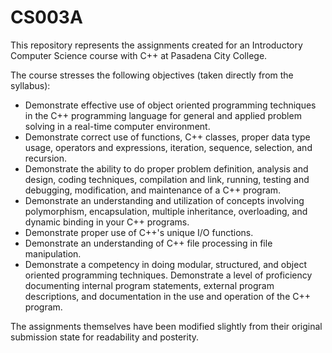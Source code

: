 # CS003A
This repository represents the assignments created for an Introductory Computer Science course with C++ at Pasadena City College.

The course stresses the following objectives (taken directly from the syllabus):
- Demonstrate effective use of object oriented programming techniques in the C++ programming language for general and applied problem solving in a real-time computer environment.
- Demonstrate correct use of functions, C++ classes, proper data type usage, operators and expressions, iteration, sequence, selection, and recursion.
- Demonstrate the ability to do proper problem definition, analysis and design, coding techniques, compilation and link, running, testing and debugging, modification, and maintenance of a C++ program.
- Demonstrate an understanding and utilization of concepts involving polymorphism, encapsulation, multiple inheritance, overloading, and dynamic binding in your C++ programs.
- Demonstrate proper use of C++'s unique I/O functions.
- Demonstrate an understanding of C++ file processing in file manipulation.
- Demonstrate a competency in doing modular, structured, and object oriented programming techniques. Demonstrate a level of proficiency documenting internal program statements, external program descriptions, and documentation in the use and operation of the C++ program.

The assignments themselves have been modified slightly from their original submission state for readability and posterity. 
